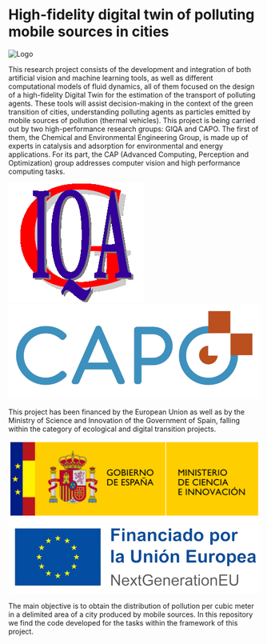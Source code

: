 
# High-fidelity digital twin of polluting mobile sources in cities



![Logo](https://encrypted-tbn0.gstatic.com/images?q=tbn:ANd9GcT4VSSVA8N-f21eRuxim3wpc_V0Dt0sxFUBIm4OYVxR&s)


This research project consists of the development and integration of both artificial vision and machine learning tools, as well as different computational models of fluid dynamics, all of them focused on the design of a high-fidelity Digital Twin for the estimation of the transport of polluting agents. These tools will assist decision-making in the context of the green transition of cities, understanding polluting agents as particles emitted by mobile sources of pollution (thermal vehicles). This project is being carried out by two high-performance research groups: GIQA and CAPO. The first of them, the Chemical and Environmental Engineering Group, is made up of experts in catalysis and adsorption for environmental and energy applications. For its part, the CAP (Advanced Computing, Perception and Optimization) group addresses computer vision and high performance computing tasks.

![Logo1](https://github.com/capo-urjc/pollutwin/blob/main/docs/imgs/logoGICA.png)
![Logo2](https://github.com/capo-urjc/pollutwin/blob/main/docs/imgs/logoCAPO.png)


This project has been financed by the European Union as well as by the Ministry of Science and Innovation of the Government of Spain, falling within the category of ecological and digital transition projects.

![Logo3](https://github.com/capo-urjc/pollutwin/blob/main/docs/imgs/logo_ministerio.png)
![Logo4](https://github.com/capo-urjc/pollutwin/blob/main/docs/imgs/logoUE.png)


The main objective is to obtain the distribution of pollution per cubic meter in a delimited area of a city produced by mobile sources. In this repository we find the code developed for the tasks within the framework of this project.
